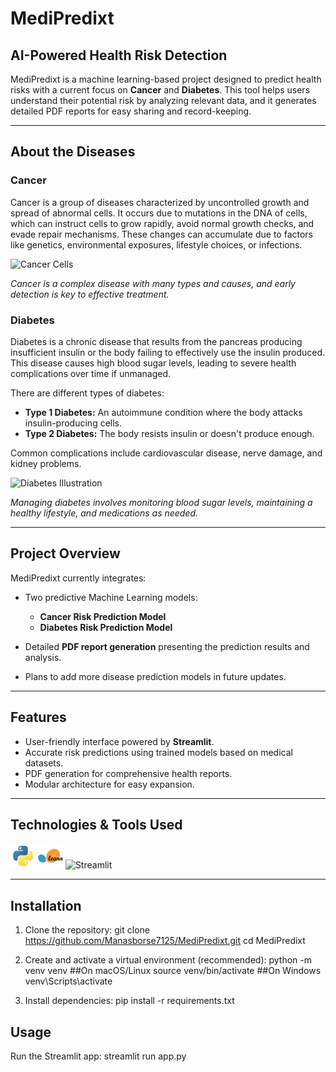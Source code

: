 # MediPredixt

## AI-Powered Health Risk Detection

MediPredixt is a machine learning-based project designed to predict health risks with a current focus on **Cancer** and **Diabetes**. This tool helps users understand their potential risk by analyzing relevant data, and it generates detailed PDF reports for easy sharing and record-keeping.

---

## About the Diseases

### Cancer

Cancer is a group of diseases characterized by uncontrolled growth and spread of abnormal cells. It occurs due to mutations in the DNA of cells, which can instruct cells to grow rapidly, avoid normal growth checks, and evade repair mechanisms. These changes can accumulate due to factors like genetics, environmental exposures, lifestyle choices, or infections.

![Cancer Cells](https://upload.wikimedia.org/wikipedia/commons/0/0f/Cancer_cells_PHIL_4066_lores.jpg)

*Cancer is a complex disease with many types and causes, and early detection is key to effective treatment.*

### Diabetes

Diabetes is a chronic disease that results from the pancreas producing insufficient insulin or the body failing to effectively use the insulin produced. This disease causes high blood sugar levels, leading to severe health complications over time if unmanaged.

There are different types of diabetes:
- **Type 1 Diabetes:** An autoimmune condition where the body attacks insulin-producing cells.
- **Type 2 Diabetes:** The body resists insulin or doesn't produce enough.

Common complications include cardiovascular disease, nerve damage, and kidney problems.

![Diabetes Illustration](https://upload.wikimedia.org/wikipedia/commons/3/3a/Diabetes_growth.svg)

*Managing diabetes involves monitoring blood sugar levels, maintaining a healthy lifestyle, and medications as needed.*

---

## Project Overview

MediPredixt currently integrates:

- Two predictive Machine Learning models:
  - **Cancer Risk Prediction Model**
  - **Diabetes Risk Prediction Model**

- Detailed **PDF report generation** presenting the prediction results and analysis.

- Plans to add more disease prediction models in future updates.

---

## Features

- User-friendly interface powered by **Streamlit**.
- Accurate risk predictions using trained models based on medical datasets.
- PDF generation for comprehensive health reports.
- Modular architecture for easy expansion.

---

## Technologies & Tools Used

<p align="left">
  <img src="https://raw.githubusercontent.com/devicons/devicon/master/icons/python/python-original.svg" alt="Python" width="40" height="40"/>
  <img src="https://raw.githubusercontent.com/devicons/devicon/master/icons/scikitlearn/scikitlearn-original.svg" alt="Scikit-learn" width="40" height="40"/>
  <img src="https://cdn.jsdelivr.net/gh/devicons/devicon/icons/streamlit/streamlit-original.svg" alt="Streamlit" width="40" height="40"/>
</p>

---

## Installation

1. Clone the repository:
  git clone https://github.com/Manasborse7125/MediPredixt.git
  cd MediPredixt

3. Create and activate a virtual environment (recommended):
  python -m venv venv
  ##On macOS/Linux
  source venv/bin/activate
  ##On Windows
  venv\Scripts\activate

4. Install dependencies:
   pip install -r requirements.txt

## Usage

Run the Streamlit app:
streamlit run app.py
